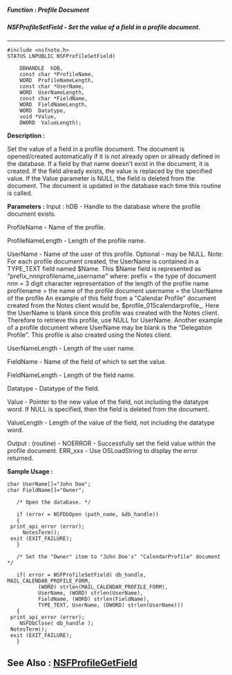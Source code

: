 ##### Function : Profile Document
##### NSFProfileSetField - Set the value of a field in a profile document.
---
```
#include <nsfnote.h>
STATUS LNPUBLIC NSFProfileSetField(

	DBHANDLE  hDB,
	const char *ProfileName,
	WORD  ProfileNameLength,
	const char *UserName,
	WORD  UserNameLength,
	const char *FieldName,
	WORD  FieldNameLength,
	WORD  Datatype,
	void *Value,
	DWORD  ValueLength);
```
**Description :**

Set the value of a field in a profile document.  The document is opened/created 
automatically if it is not already open or already defined in the database.  If 
a field by that name doesn't exist in the document, it is created.  If the 
field already exists, the value is replaced by the specified value.  If the 
Value parameter is NULL, the field is deleted from the document.  The document 
is updated in the database each time this routine is called.

**Parameters :**
Input :
hDB  -  Handle to the database where the profile document exists.

ProfileName  -  Name of the profile.

ProfileNameLength  -  Length of the profile name.

UserName  -  Name of the user of this profile.  Optional - may be NULL.
 Note:  For each profile document created, the UserName is contained in a TYPE_TEXT field named $Name.  This $Name field is represented as "prefix_nnnprofilename_username" where:
     prefix = the type of document
     nnn = 3 digit character representation of the length of the profile name
     profilename = the name of the profile document
     username = the UserName of the profile
An example of this field from a "Calendar Profile" document created from the Notes client would be, $profile_015calendarprofile_.  Here the UserName is blank since this profile was created with the Notes client.  Therefore to retrieve this profile, use NULL for UserName.  Another example of a profile document where UserName may be blank is the "Delegation Profile".  This profile is also created using the Notes client.

UserNameLength  -  Length of the user name.

FieldName  -  Name of the field of which to set the value.

FieldNameLength  -  Length of the field name.

Datatype  -  Datatype of the field.

Value  -  Pointer to the new value of the field, not including the datatype word.
                 If NULL is specified, then the field is deleted from the document.

ValueLength  -  Length of the value of the field, not including the datatype word.

Output :
(routine)  -  NOERROR - Successfully set the field value within the profile document.
ERR_xxx - Use OSLoadString to display the error returned.



**Sample Usage :**
```
char UserName[]="John Doe";
char FieldName[]="Owner";

   /* Open the database. */
    
   if (error = NSFDbOpen (path_name, &db_handle))
   {
 print_api_error (error);
     NotesTerm();
 exit (EXIT_FAILURE);
   }

   /* Set the "Owner" item to "John Doe's" "CalendarProfile" document */

   if( error = NSFProfileSetField( db_handle, MAIL_CALENDAR_PROFILE_FORM,
          (WORD) strlen(MAIL_CALENDAR_PROFILE_FORM),
          UserName, (WORD) strlen(UserName),
          FieldName, (WORD) strlen(FieldName),
          TYPE_TEXT, UserName, (DWORD) strlen(UserName)))
   {
 print_api_error (error);
	NSFDbClose( db_handle );
 NotesTerm();
 exit (EXIT_FAILURE); 
   }

```
**See Also :**
[NSFProfileGetField](/domino-c-api-docs/reference/Func/NSFProfileGetField)
---
